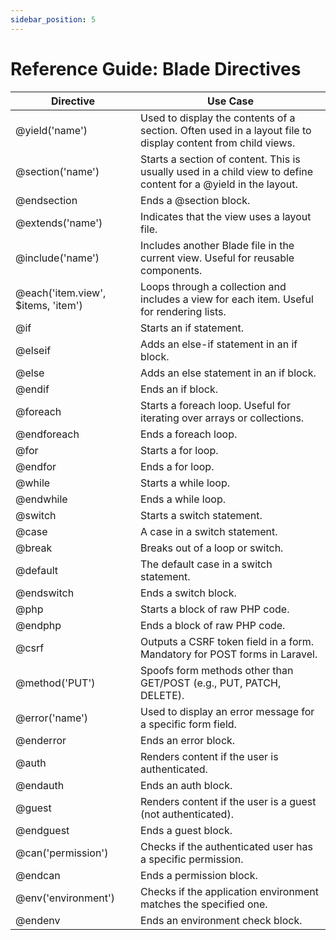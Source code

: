 ```yaml
---
sidebar_position: 5
---
```


# Reference Guide: Blade Directives

| Directive                | Use Case                                                                                           |
| ------------------------ | -------------------------------------------------------------------------------------------------- |
| @yield('name')           | Used to display the contents of a section. Often used in a layout file to display content from child views. |
| @section('name')         | Starts a section of content. This is usually used in a child view to define content for a @yield in the layout. |
| @endsection              | Ends a @section block.                                                                             |
| @extends('name')         | Indicates that the view uses a layout file.                                                        |
| @include('name')         | Includes another Blade file in the current view. Useful for reusable components.                   |
| @each('item.view', $items, 'item') | Loops through a collection and includes a view for each item. Useful for rendering lists. |
| @if                      | Starts an if statement.                                                                            |
| @elseif                  | Adds an else-if statement in an if block.                                                          |
| @else                    | Adds an else statement in an if block.                                                              |
| @endif                   | Ends an if block.                                                                                  |
| @foreach                 | Starts a foreach loop. Useful for iterating over arrays or collections.                            |
| @endforeach             | Ends a foreach loop.                                                                                |
| @for                     | Starts a for loop.                                                                                 |
| @endfor                  | Ends a for loop.                                                                                   |
| @while                   | Starts a while loop.                                                                               |
| @endwhile                | Ends a while loop.                                                                                 |
| @switch                  | Starts a switch statement.                                                                         |
| @case                    | A case in a switch statement.                                                                      |
| @break                   | Breaks out of a loop or switch.                                                                    |
| @default                 | The default case in a switch statement.                                                            |
| @endswitch               | Ends a switch block.                                                                               |
| @php                     | Starts a block of raw PHP code.                                                                    |
| @endphp                  | Ends a block of raw PHP code.                                                                      |
| @csrf                    | Outputs a CSRF token field in a form. Mandatory for POST forms in Laravel.                         |
| @method('PUT')           | Spoofs form methods other than GET/POST (e.g., PUT, PATCH, DELETE).                                |
| @error('name')           | Used to display an error message for a specific form field.                                         |
| @enderror                | Ends an error block.                                                                               |
| @auth                    | Renders content if the user is authenticated.                                                      |
| @endauth                 | Ends an auth block.                                                                                |
| @guest                   | Renders content if the user is a guest (not authenticated).                                        |
| @endguest                | Ends a guest block.                                                                                 |
| @can('permission')       | Checks if the authenticated user has a specific permission.                                         |
| @endcan                  | Ends a permission block.                                                                           |
| @env('environment')      | Checks if the application environment matches the specified one.                                   |
| @endenv                  | Ends an environment check block.                                                                   |
